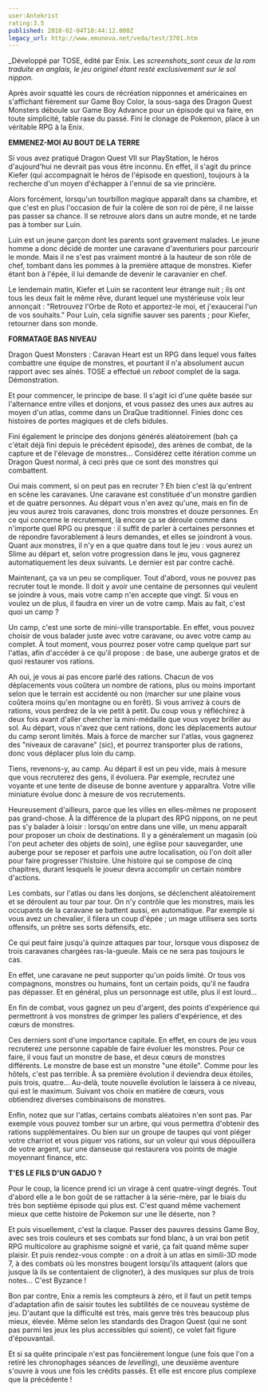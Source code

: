 ```yaml
---
user:Antekrist
rating:3.5
published: 2010-02-04T10:44:12.000Z
legacy_url: http://www.emunova.net/veda/test/3701.htm
---
```

_Développé par TOSE, édité par Enix. Les _screenshots_sont ceux de la rom traduite en anglais, le jeu originel étant resté exclusivement sur le sol nippon._  

  

Après avoir squatté les cours de récréation nipponnes et américaines en s'affichant fièrement sur Game Boy Color, la sous-saga des Dragon Quest Monsters déboule sur Game Boy Advance pour un épisode qui va faire, en toute simplicité, table rase du passé. Fini le clonage de Pokemon, place à un véritable RPG à la Enix.  

  

**EMMENEZ-MOI AU BOUT DE LA TERRE**  

Si vous avez pratiqué Dragon Quest VII sur PlayStation, le héros d'aujourd'hui ne devrait pas vous être inconnu. En effet, il s'agit du prince Kiefer (qui accompagnait le héros de l'épisode en question), toujours à la recherche d'un moyen d'échapper à l'ennui de sa vie princière.  

Alors forcément, lorsqu'un tourbillon magique apparaît dans sa chambre, et que c'est en plus l'occasion de fuir la colère de son roi de père, il ne laisse pas passer sa chance. Il se retrouve alors dans un autre monde, et ne tarde pas à tomber sur Luin.  

Luin est un jeune garçon dont les parents sont gravement malades. Le jeune homme a donc décidé de monter une caravane d'aventuriers pour parcourir le monde. Mais il ne s'est pas vraiment montré à la hauteur de son rôle de chef, tombant dans les pommes à la première attaque de monstres. Kiefer étant bon à l'épée, il lui demande de devenir le caravanier en chef.  

Le lendemain matin, Kiefer et Luin se racontent leur étrange nuit ; ils ont tous les deux fait le même rêve, durant lequel une mystérieuse voix leur annonçait : "Retrouvez l'Orbe de Roto et apportez-le moi, et j'exaucerai l'un de vos souhaits." Pour Luin, cela signifie sauver ses parents ; pour Kiefer, retourner dans son monde.  

  

**FORMATAGE BAS NIVEAU**  

Dragon Quest Monsters : Caravan Heart est un RPG dans lequel vous faites combattre une équipe de monstres, et pourtant il n'a absolument aucun rapport avec ses aînés. TOSE a effectué un _reboot_ complet de la saga. Démonstration.  

Et pour commencer, le principe de base. Il s'agit ici d'une quête basée sur l'alternance entre villes et donjons, et vous passez des unes aux autres au moyen d'un atlas, comme dans un DraQue traditionnel. Finies donc ces histoires de portes magiques et de clefs bidules.  

Fini également le principe des donjons générés aléatoirement (bah ça c'était déjà fini depuis le précédent épisode), des arènes de combat, de la capture et de l'élevage de monstres... Considérez cette itération comme un Dragon Quest normal, à ceci près que ce sont des monstres qui combattent.  

Oui mais comment, si on peut pas en recruter ? Eh bien c'est là qu'entrent en scène les caravanes. Une caravane est constituée d'un monstre gardien et de quatre personnes. Au départ vous n'en avez qu'une, mais en fin de jeu vous aurez trois caravanes, donc trois monstres et douze personnes. En ce qui concerne le recrutement, là encore ça se déroule comme dans n'importe quel RPG ou presque : il suffit de parler à certaines personnes et de répondre favorablement à leurs demandes, et elles se joindront à vous. Quant aux monstres, il n'y en a que quatre dans tout le jeu : vous aurez un Slime au départ et, selon votre progression dans le jeu, vous gagnerez automatiquement les deux suivants. Le dernier est par contre caché.  

Maintenant, ça va un peu se compliquer. Tout d'abord, vous ne pouvez pas recruter tout le monde. Il doit y avoir une centaine de personnes qui veulent se joindre à vous, mais votre camp n'en accepte que vingt. Si vous en voulez un de plus, il faudra en virer un de votre camp. Mais au fait, c'est quoi un camp ?  

Un camp, c'est une sorte de mini-ville transportable. En effet, vous pouvez choisir de vous balader juste avec votre caravane, ou avec votre camp au complet. À tout moment, vous pourrez poser votre camp quelque part sur l'atlas, afin d'accéder à ce qu'il propose : de base, une auberge gratos et de quoi restaurer vos rations.  

Ah oui, je vous ai pas encore parlé des rations. Chacun de vos déplacements vous coûtera un nombre de rations, plus ou moins important selon que le terrain est accidenté ou non (marcher sur une plaine vous coûtera moins qu'en montagne ou en forêt). Si vous arrivez à cours de rations, vous perdrez de la vie petit à petit. Du coup vous y réfléchirez à deux fois avant d'aller chercher la mini-médaille que vous voyez briller au sol. Au départ, vous n'avez que cent rations, donc les déplacements autour du camp seront limités. Mais à force de marcher sur l'atlas, vous gagnerez des "niveaux de caravane" (sic), et pourrez transporter plus de rations, donc vous déplacer plus loin du camp.  

Tiens, revenons-y, au camp. Au départ il est un peu vide, mais à mesure que vous recruterez des gens, il évoluera. Par exemple, recrutez une voyante et une tente de diseuse de bonne aventure y apparaîtra. Votre ville miniature évolue donc à mesure de vos recrutements.  

Heureusement d'ailleurs, parce que les villes en elles-mêmes ne proposent pas grand-chose. À la différence de la plupart des RPG nippons, on ne peut pas s'y balader à loisir : lorsqu'on entre dans une ville, un menu apparaît pour proposer un choix de destinations. Il y a généralement un magasin (où l'on peut acheter des objets de soin), une église pour sauvegarder, une auberge pour se reposer et parfois une autre localisation, où l'on doit aller pour faire progresser l'histoire. Une histoire qui se compose de cinq chapitres, durant lesquels le joueur devra accomplir un certain nombre d'actions.  

  

Les combats, sur l'atlas ou dans les donjons, se déclenchent aléatoirement et se déroulent au tour par tour. On n'y contrôle que les monstres, mais les occupants de la caravane se battent aussi, en automatique. Par exemple si vous avez un chevalier, il filera un coup d'épée ; un mage utilisera ses sorts offensifs, un prêtre ses sorts défensifs, etc.  

Ce qui peut faire jusqu'à quinze attaques par tour, lorsque vous disposez de trois caravanes chargées ras-la-gueule. Mais ce ne sera pas toujours le cas.  

En effet, une caravane ne peut supporter qu'un poids limité. Or tous vos compagnons, monstres ou humains, font un certain poids, qu'il ne faudra pas dépasser. Et en général, plus un personnage est utile, plus il est lourd...  

En fin de combat, vous gagnez un peu d'argent, des points d'expérience qui permettront à vos monstres de grimper les paliers d'expérience, et des cœurs de monstres.  

Ces derniers sont d'une importance capitale. En effet, en cours de jeu vous recruterez une personne capable de faire évoluer les monstres. Pour ce faire, il vous faut un monstre de base, et deux cœurs de monstres différents. Le monstre de base est un monstre "une étoile". Comme pour les hôtels, c'est pas terrible. À sa première évolution il deviendra deux étoiles, puis trois, quatre... Au-delà, toute nouvelle évolution le laissera à ce niveau, qui est le maximum. Suivant vos choix en matière de cœurs, vous obtiendrez diverses combinaisons de monstres.  

Enfin, notez que sur l'atlas, certains combats aléatoires n'en sont pas. Par exemple vous pouvez tomber sur un arbre, qui vous permettra d'obtenir des rations supplémentaires. Ou bien sur un groupe de taupes qui vont piéger votre charriot et vous piquer vos rations, sur un voleur qui vous dépouillera de votre argent, sur une danseuse qui restaurera vos points de magie moyennant finance, etc.  

  

**T'ES LE FILS D'UN GADJO ?**  

Pour le coup, la licence prend ici un virage à cent quatre-vingt degrés. Tout d'abord elle a le bon goût de se rattacher à la série-mère, par le biais du très bon septième épisode qui plus est. C'est quand même vachement mieux que cette histoire de Pokemon sur une île déserte, non ?  

Et puis visuellement, c'est la claque. Passer des pauvres dessins Game Boy, avec ses trois couleurs et ses combats sur fond blanc, à un vrai bon petit RPG multicolore au graphisme soigné et varié, ça fait quand même super plaisir. Et puis rendez-vous compte : on a droit à un atlas en simili-3D mode 7, à des combats où les monstres bougent lorsqu'ils attaquent (alors que jusque là ils se contentaient de clignoter), à des musiques sur plus de trois notes... C'est Byzance !  

Bon par contre, Enix a remis les compteurs à zéro, et il faut un petit temps d'adaptation afin de saisir toutes les subtilités de ce nouveau système de jeu. D'autant que la difficulté est très, mais genre très très beaucoup plus mieux, élevée. Même selon les standards des Dragon Quest (qui ne sont pas parmi les jeux les plus accessibles qui soient), ce volet fait figure d'épouvantail.  

Et si sa quête principale n'est pas foncièrement longue (une fois que l'on a retiré les chronophages séances de _levelling_), une deuxième aventure s'ouvre à vous une fois les crédits passés. Et elle est encore plus complexe que la précédente !